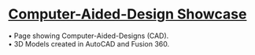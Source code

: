 # [Computer-Aided-Design Showcase](https://michaeltr7.github.io/Computer-Aided-Design/)

• Page showing Computer-Aided-Designs (CAD). <br/>
• 3D Models created in AutoCAD and Fusion 360.
<br/>

